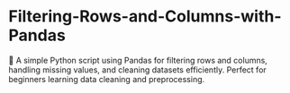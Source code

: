 # Filtering-Rows-and-Columns-with-Pandas
🧹 A simple Python script using Pandas for filtering rows and columns, handling missing values, and cleaning datasets efficiently. Perfect for beginners learning data cleaning and preprocessing.
